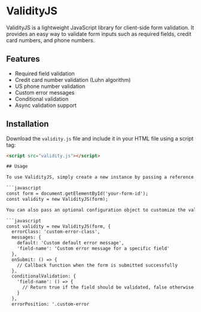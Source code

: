 # ValidityJS

ValidityJS is a lightweight JavaScript library for client-side form validation. It provides an easy way to validate form inputs such as required fields, credit card numbers, and phone numbers.

## Features

- Required field validation
- Credit card number validation (Luhn algorithm)
- US phone number validation
- Custom error messages
- Conditional validation
- Async validation support

## Installation

Download the `validity.js` file and include it in your HTML file using a script tag:

```html
<script src="validity.js"></script>

## Usage

To use ValidityJS, simply create a new instance by passing a reference to the form element you want to validate:

```javascript
const form = document.getElementById('your-form-id');
const validity = new ValidityJS(form);

You can also pass an optional configuration object to customize the validation behavior:

```javascript
const validity = new ValidityJS(form, {
  errorClass: 'custom-error-class',
  messages: {
    default: 'Custom default error message',
    'field-name': 'Custom error message for a specific field'
  },
  onSubmit: () => {
    // Callback function when the form is submitted successfully
  },
  conditionalValidation: {
    'field-name': () => {
      // Return true if the field should be validated, false otherwise
    }
  },
  errorPosition: '.custom-error